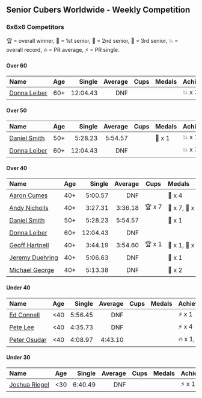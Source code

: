## Senior Cubers Worldwide - Weekly Competition
### 6x6x6 Competitors

🏆 = overall winner, 🥇 = 1st senior, 🥈 = 2nd senior, 🥉 = 3rd senior, 💥 = overall record, 🔥 = PR average, ⚡ = PR single.

#### Over 60

| Name | Age | Single | Average | Cups | Medals | Achievements |
| :-- | :--: | --: | --: | :--: | :-- | :-- |
| [<span style="white-space: nowrap">Donna Leiber</span>](../../persons/donna_leiber/666.md) | 60+ | 12:04.43 | DNF | <span style="white-space: nowrap"></span> | <span style="white-space: nowrap"></span> | <span style="white-space: nowrap">💥 x 3, ⚡ x 3</span> |

#### Over 50

| Name | Age | Single | Average | Cups | Medals | Achievements |
| :-- | :--: | --: | --: | :--: | :-- | :-- |
| [<span style="white-space: nowrap">Daniel Smith</span>](../../persons/daniel_smith/666.md) | 50+ | 5:28.23 | 5:54.57 | <span style="white-space: nowrap"></span> | <span style="white-space: nowrap">🥈 x 1</span> | <span style="white-space: nowrap">💥 x 1, 🔥 x 1, ⚡ x 1</span> |
| [<span style="white-space: nowrap">Donna Leiber</span>](../../persons/donna_leiber/666.md) | 60+ | 12:04.43 | DNF | <span style="white-space: nowrap"></span> | <span style="white-space: nowrap"></span> | <span style="white-space: nowrap">💥 x 3, ⚡ x 3</span> |

#### Over 40

| Name | Age | Single | Average | Cups | Medals | Achievements |
| :-- | :--: | --: | --: | :--: | :-- | :-- |
| [<span style="white-space: nowrap">Aaron Cumes</span>](../../persons/aaron_cumes/666.md) | 40+ | 5:00.57 | DNF | <span style="white-space: nowrap"></span> | <span style="white-space: nowrap">🥉 x 4</span> | <span style="white-space: nowrap">⚡ x 3</span> |
| [<span style="white-space: nowrap">Andy Nicholls</span>](../../persons/andy_nicholls/666.md) | 40+ | 3:27.31 | 3:36.18 | <span style="white-space: nowrap">🏆 x 7</span> | <span style="white-space: nowrap">🥇 x 7, 🥈 x 1</span> | <span style="white-space: nowrap">💥 x 3, 🔥 x 1, ⚡ x 3</span> |
| [<span style="white-space: nowrap">Daniel Smith</span>](../../persons/daniel_smith/666.md) | 50+ | 5:28.23 | 5:54.57 | <span style="white-space: nowrap"></span> | <span style="white-space: nowrap">🥈 x 1</span> | <span style="white-space: nowrap">💥 x 1, 🔥 x 1, ⚡ x 1</span> |
| [<span style="white-space: nowrap">Donna Leiber</span>](../../persons/donna_leiber/666.md) | 60+ | 12:04.43 | DNF | <span style="white-space: nowrap"></span> | <span style="white-space: nowrap"></span> | <span style="white-space: nowrap">💥 x 3, ⚡ x 3</span> |
| [<span style="white-space: nowrap">Geoff Hartnell</span>](../../persons/geoff_hartnell/666.md) | 40+ | 3:44.19 | 3:54.60 | <span style="white-space: nowrap">🏆 x 1</span> | <span style="white-space: nowrap">🥇 x 1, 🥈 x 6, 🥉 x 1</span> | <span style="white-space: nowrap">🔥 x 3, ⚡ x 2</span> |
| [<span style="white-space: nowrap">Jeremy Duehring</span>](../../persons/jeremy_duehring/666.md) | 40+ | 5:06.63 | DNF | <span style="white-space: nowrap"></span> | <span style="white-space: nowrap">🥉 x 1</span> | <span style="white-space: nowrap">⚡ x 2</span> |
| [<span style="white-space: nowrap">Michael George</span>](../../persons/michael_george/666.md) | 40+ | 5:13.38 | DNF | <span style="white-space: nowrap"></span> | <span style="white-space: nowrap">🥉 x 2</span> | <span style="white-space: nowrap">⚡ x 6</span> |

#### Under 40

| Name | Age | Single | Average | Cups | Medals | Achievements |
| :-- | :--: | --: | --: | :--: | :-- | :-- |
| [<span style="white-space: nowrap">Ed Connell</span>](../../persons/ed_connell/666.md) | <40 | 5:56.45 | DNF | <span style="white-space: nowrap"></span> | <span style="white-space: nowrap"></span> | <span style="white-space: nowrap">⚡ x 1</span> |
| [<span style="white-space: nowrap">Pete Lee</span>](../../persons/pete_lee/666.md) | <40 | 4:35.73 | DNF | <span style="white-space: nowrap"></span> | <span style="white-space: nowrap"></span> | <span style="white-space: nowrap">⚡ x 4</span> |
| [<span style="white-space: nowrap">Peter Osudar</span>](../../persons/peter_osudar/666.md) | <40 | 4:08.97 | 4:43.10 | <span style="white-space: nowrap"></span> | <span style="white-space: nowrap"></span> | <span style="white-space: nowrap">🔥 x 1, ⚡ x 1</span> |

#### Under 30

| Name | Age | Single | Average | Cups | Medals | Achievements |
| :-- | :--: | --: | --: | :--: | :-- | :-- |
| [<span style="white-space: nowrap">Joshua Riegel</span>](../../persons/joshua_riegel/666.md) | <30 | 6:40.49 | DNF | <span style="white-space: nowrap"></span> | <span style="white-space: nowrap"></span> | <span style="white-space: nowrap">⚡ x 1</span> |


<!-- Global site tag (gtag.js) - Google Analytics -->
<script async src="https://www.googletagmanager.com/gtag/js?id=UA-86348435-3"></script>
<script>window.dataLayer = window.dataLayer || []; function gtag() {dataLayer.push(arguments);} gtag('js', new Date()); gtag('config', 'UA-86348435-3');</script>
